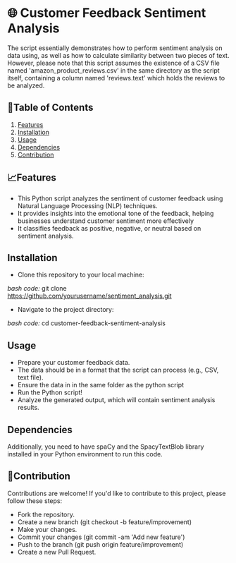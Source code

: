 # 🌐 Customer Feedback Sentiment Analysis
The script essentially demonstrates how to perform sentiment analysis on data using, as well as how to calculate similarity between two pieces of text. However, please note that this script assumes the existence of a CSV file named 'amazon_product_reviews.csv' in the same directory as the script itself, containing a column named 'reviews.text' which holds the reviews to be analyzed. 

## 📑Table of Contents

1. [Features](#features)
2. [Installation](#installation)
4. [Usage](#usage)
5. [Dependencies](#dependencies)
6. [Contribution](#contribution)

## 📈Features
- This Python script analyzes the sentiment of customer feedback using Natural Language Processing (NLP) techniques. 
- It provides insights into the emotional tone of the feedback, helping businesses understand customer sentiment more effectively
- It classifies feedback as positive, negative, or neutral based on sentiment analysis.


## Installation 
- Clone this repository to your local machine:

_bash code:_
git clone https://github.com/yourusername/sentiment_analysis.git

- Navigate to the project directory:

_bash code:_
cd customer-feedback-sentiment-analysis

## Usage
- Prepare your customer feedback data. 
- The data should be in a format that the script can process (e.g., CSV, text file).
- Ensure the data in in the same folder as the python script
- Run the Python script!
- Analyze the generated output, which will contain sentiment analysis results.

## Dependencies
Additionally, you need to have spaCy and the SpacyTextBlob library installed in your Python environment to run this code.

## 👯Contribution
Contributions are welcome! If you'd like to contribute to this project, please follow these steps:
- Fork the repository.
- Create a new branch (git checkout -b feature/improvement)
- Make your changes.
- Commit your changes (git commit -am 'Add new feature')
- Push to the branch (git push origin feature/improvement)
- Create a new Pull Request.
